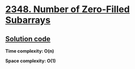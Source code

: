 # [2348. Number of Zero-Filled Subarrays](https://leetcode.com/problems/maximum-enemy-forts-that-can-be-captured/)

## [Solution code](https://github.com/alexengrig/leetcode/blob/main/src/main/java/dev/alexengrig/leetcode/_2348_number_of_zero_filled_subarrays/Solution.java)

**Time complexity: O(n)**

**Space complexity: O(1)**
